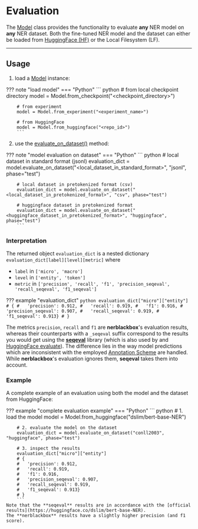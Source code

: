 # Evaluation

The [Model](../../../python_api/model) class provides the functionality to evaluate **any** NER model on **any** NER dataset.
Both the fine-tuned NER model and the dataset can either be loaded from [HuggingFace (HF)](https://huggingface.co) or the Local Filesystem (LF).

----------
## Usage

1) load a [Model](../../../python_api/model) instance:

??? note "load model"
    === "Python"
        ``` python
        # from local checkpoint directory
        model = Model.from_checkpoint("<checkpoint_directory>")

        # from experiment
        model = Model.from_experiment("<experiment_name>")

        # from HuggingFace
        model = Model.from_huggingface("<repo_id>")
        ```

2) use the [evaluate_on_dataset()](../../../python_api/model/#nerblackbox.api.model.Model.evaluate_on_dataset) method:

??? note "model evaluation on dataset"
    === "Python"
        ``` python
        # local dataset in standard format (jsonl)
        evaluation_dict = model.evaluate_on_dataset("<local_dataset_in_standard_format>", "jsonl", phase="test")

        # local dataset in pretokenized format (csv)
        evaluation_dict = model.evaluate_on_dataset("<local_dataset_in_pretokenized_format>", "csv", phase="test")

        # huggingface dataset in pretokenized format
        evaluation_dict = model.evaluate_on_dataset("<huggingface_dataset_in_pretokenized_format>", "huggingface", phase="test")
        ```

### Interpretation

The returned object `evaluation_dict` is a nested dictionary `evaluation_dict[label][level][metric]` where

- `label` in `['micro', 'macro']`
- `level` in `['entity', 'token']`
- `metric` in `['precision', 'recall', 'f1', 'precision_seqeval', 'recall_seqeval', 'f1_seqeval']`

??? example "evaluation_dict"
    ``` python
    evaluation_dict["micro"]["entity"]
    # {
    #   'precision': 0.912,
    #   'recall': 0.919,
    #   'f1': 0.916,
    #   'precision_seqeval': 0.907,
    #   'recall_seqeval': 0.919,
    #   'f1_seqeval': 0.913}
    # }
    ```

The metrics `precision`, `recall` and `f1` are **nerblackbox**'s evaluation results, whereas their counterparts with a `_seqeval` suffix correspond to the results you would get using the [**seqeval**](https://github.com/chakki-works/seqeval) library (which is also used by and [HuggingFace evaluate](https://huggingface.co/docs/evaluate/index)).
The difference lies in the way model predictions which are inconsistent with the employed [Annotation Scheme](../../data/#annotation-schemes) are handled.
While **nerblackbox**'s evaluation ignores them, **seqeval** takes them into account.

### Example
A complete example of an evaluation using both the model and the dataset from HuggingFace:

??? example "complete evaluation example"
    === "Python"
        ``` python
        # 1. load the model
        model = Model.from_huggingface("dslim/bert-base-NER")

        # 2. evaluate the model on the dataset
        evaluation_dict = model.evaluate_on_dataset("conll2003", "huggingface", phase="test")

        # 3. inspect the results
        evaluation_dict["micro"]["entity"]
        # {
        #   'precision': 0.912,
        #   'recall': 0.919,
        #   'f1': 0.916,
        #   'precision_seqeval': 0.907,
        #   'recall_seqeval': 0.919,
        #   'f1_seqeval': 0.913}
        # }
        ```
    Note that the **seqeval** results are in accordance with the [official results](https://huggingface.co/dslim/bert-base-NER).
    The **nerblackbox** results have a slightly higher precision (and f1 score).

